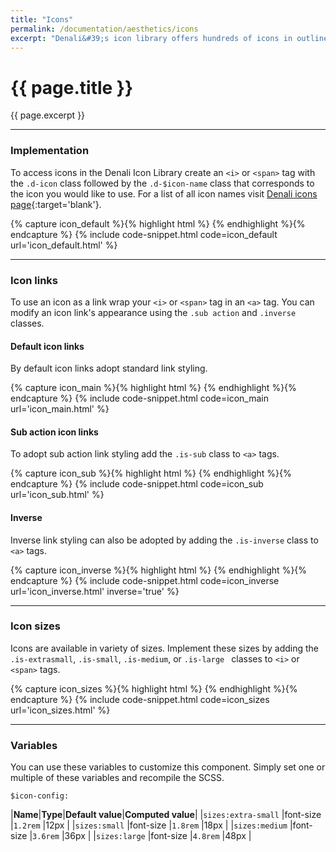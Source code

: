```yaml
---
title: "Icons"
permalink: /documentation/aesthetics/icons
excerpt: "Denali&#39;s icon library offers hundreds of icons in outline and solid styles that have been carefully crafted to ensure a coherent and unified UI."
---
```


# {{ page.title }}

{{ page.excerpt }}


***


### Implementation
To access icons in the Denali Icon Library create an `<i>` or `<span>` tag with the `.d-icon` class followed by the `.d-$icon-name` class that corresponds to the icon you would like to use. For a list of all icon names visit [Denali icons page](https://denali-design.github.io/denali-icon-font/dist/){:target='blank'}. 

{% capture icon_default %}{% highlight html %}
<i class="d-icon d-user-profile-circle is-medium"></i>
{% endhighlight %}{% endcapture %}
{% include code-snippet.html code=icon_default url='icon_default.html' %}


***


### Icon links
To use an icon as a link wrap your `<i>` or `<span>` tag in an `<a>` tag.  You can modify an icon link&#39;s appearance using the `.sub action` and `.inverse` classes.

#### Default icon links
By default icon links adopt standard link styling.

{% capture icon_main %}{% highlight html %}
<a><i class="d-icon d-notification is-medium"></i></a>
<a class="is-secondary"><i class="d-icon d-notification is-medium"></i></a>
{% endhighlight %}{% endcapture %}
{% include code-snippet.html code=icon_main url='icon_main.html' %}

#### Sub action icon links
To adopt sub action link styling add the `.is-sub` class to `<a>` tags.

{% capture icon_sub %}{% highlight html %}
<a><span class="d-icon d-star is-sub is-medium"></span></a>
<a class="is-secondary"><span class="d-icon d-star is-sub is-medium"></span></a>
{% endhighlight %}{% endcapture %}
{% include code-snippet.html code=icon_sub url='icon_sub.html' %}

#### Inverse
Inverse link styling can also be adopted by adding the `.is-inverse` class to `<a>` tags.

{% capture icon_inverse %}{% highlight html %}
<a class="is-inverse"><span class="d-icon d-trash is-medium"></span></a>
{% endhighlight %}{% endcapture %}
{% include code-snippet.html code=icon_inverse url='icon_inverse.html' inverse='true' %}


***


### Icon sizes
Icons are available in variety of sizes. Implement these sizes by adding the `.is-extrasmall`, `.is-small`, `.is-medium`, or `.is-large ` classes to `<i>` or `<span>` tags.

{% capture icon_sizes %}{% highlight html %}
<i class="d-icon d-user-profile-circle is-extrasmall"></i>
<i class="d-icon d-user-profile-circle is-small"></i>
<i class="d-icon d-user-profile-circle"></i>
<i class="d-icon d-user-profile-circle is-medium"></i>
<i class="d-icon d-user-profile-circle is-large"></i>
{% endhighlight %}{% endcapture %}
{% include code-snippet.html code=icon_sizes url='icon_sizes.html' %}


***


### Variables
You can use these variables to customize this component. Simply set one or multiple of these variables and recompile the SCSS.

`$icon-config:`

|**Name**|**Type**|**Default value**|**Computed value**|
|`sizes:extra-small`      |font-size          |`1.2rem`          |12px           |
|`sizes:small`            |font-size          |`1.8rem`          |18px           |
|`sizes:medium`           |font-size          |`3.6rem`          |36px           |
|`sizes:large`            |font-size          |`4.8rem`          |48px           |

